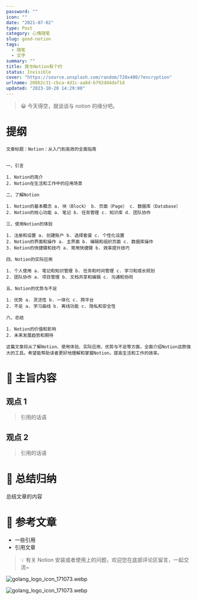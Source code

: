 ```yaml
---
password: ""
icon: ""
date: "2021-07-02"
type: Post
category: 心情随笔
slug: good-notion
tags:
  - 随笔
  - 文字
summary: ""
title: 我与Notion有个约
status: Invisible
cover: "https://source.unsplash.com/random/720x480/?encryption"
urlname: 208b2c31-cbca-4d1c-aa8d-b792dd4daf1d
updated: "2023-10-20 14:29:00"
---
```


> 😀 今天得空，就谈谈与 notion 的缘分吧。

# 提纲

    文章标题：Notion：从入门到高效的全面指南


    一、引言

    1. Notion的简介
    2. Notion在生活和工作中的应用场景

    二、了解Notion

    1. Notion的基本概念 a. 块（Block） b. 页面（Page） c. 数据库（Database）
    2. Notion的核心功能 a. 笔记 b. 任务管理 c. 知识库 d. 团队协作

    三、使用Notion的体验

    1. 注册和设置 a. 创建账户 b. 选择套餐 c. 个性化设置
    2. Notion的界面和操作 a. 主界面 b. 编辑和组织页面 c. 数据库操作
    3. Notion的快捷键和技巧 a. 常用快捷键 b. 效率提升技巧

    四、Notion的实际应用

    1. 个人使用 a. 笔记和知识管理 b. 任务和时间管理 c. 学习和成长规划
    2. 团队协作 a. 项目管理 b. 文档共享和编辑 c. 沟通和协同

    五、Notion的优势与不足

    1. 优势 a. 灵活性 b. 一体化 c. 跨平台
    2. 不足 a. 学习曲线 b. 离线功能 c. 隐私和安全性

    六、总结

    1. Notion的价值和影响
    2. 未来发展趋势和期待

    这篇文章将从了解Notion、使用体验、实际应用、优势与不足等方面，全面介绍Notion这款强大的工具。希望能帮助读者更好地理解和掌握Notion，提高生活和工作的效率。

# 📝 主旨内容

## 观点 1

> 引用的话语

## 观点 2

> 引用的话语

# 🤗 总结归纳

总结文章的内容

# 📎 参考文章

- 一些引用
- 引用文章

> 💡 有关 Notion 安装或者使用上的问题，欢迎您在底部评论区留言，一起交流~

![golang_logo_icon_171073.webp](https://image.kuangyichen.com/image/golang_logo_icon_171073.webp)

![golang_logo_icon_171073.webp](https://image.kuangyichen.com/image/golang_logo_icon_171073.webp)
